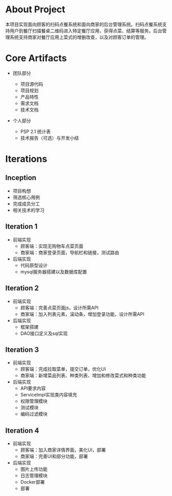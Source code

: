 # About Project
本项目实现面向顾客的扫码点餐系统和面向商家的后台管理系统。扫码点餐系统支持用户到餐厅扫描餐桌二维码进入特定餐厅应用，获得点菜、结算等服务。后台管理系统支持商家对餐厅应用上菜式的增删改查，以及对顾客订单的管理。

# Core Artifacts
* 团队部分
  * 项目源代码
  * 项目规划
  * 产品特性
  * 需求文档
  * 技术文档
  
* 个人部分
  * PSP 2.1 统计表
  * 技术报告（可选）与开发小结

# Iterations
## Inception
* 项目构想
* 筛选核心用例
* 完成成员分工
* 相关技术的学习

## Iteration 1
* 前端实现
  * 顾客端：实现无购物车点菜页面
  * 商家端：商家登录页面，导航栏和链接，测试路由
* 后端实现
  * 代码原型设计
  * mysql服务器搭建以及数据库配置

## Iteration 2
* 前端实现
  * 顾客端：完善点菜页面js，设计所需API
  * 商家端：加入列表元素，滚动条，增加登录功能，设计所需API
* 后端实现
  * 框架搭建
  * DAO接口定义及sql实现

## Iteration 3
* 前端实现
  * 顾客端：完成拉取菜单，提交订单，优化UI
  * 商家端：新增菜品列表、种类列表、增加和修改菜式和种类功能
* 后端实现
  * API要求内容
  * ServiceImpl实现类内容填充
  * 权限管理模块
  * 测试模块
  * 编码过滤模块
  
## Iteration 4
* 前端实现
  * 顾客端：加入商家详情界面，美化UI，部署
  * 商家端：完善UI和部分功能，部署
* 后端实现
  * 图片上传功能
  * 日志管理模块
  * Docker部署
  * 部署
